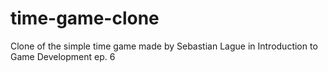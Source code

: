 # time-game-clone
Clone of the simple time game made by Sebastian Lague in Introduction to Game Development ep. 6
